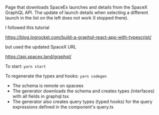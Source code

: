 Page that downloads SpaceEx launches and 
details from the SpaceX GraphQL API. The
 update of launch details when selecting a different
 launch in the list on the left does not work (I stopped there).


I followed this tutorial

https://blog.logrocket.com/build-a-graphql-react-app-with-typescript/

but used the updated SpaceX URL 

https://api.spacex.land/graphql/

To start:
```yarn start```

To regenerate the types and hooks:
```yarn codegen```
 
- The schema is remote on spaceex
- The generator downloads the schema and creates types (interfaces) with all fields in graphql.tsx
- The generator also creates query types (typed hooks) for the query expressions defined in the component's query.ts
